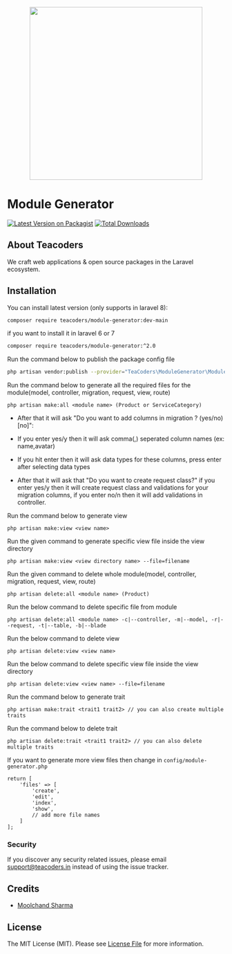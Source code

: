 <p align="center"><a href="https://teacoders.in" target="_blank"><img src="https://teacoders.in/images/logo.png" width="400"></a></p>

# Module Generator

[![Latest Version on Packagist](https://img.shields.io/packagist/v/teacoders/module-generator.svg?style=flat-square)](https://packagist.org/packages/teacoders/module-generator)
[![Total Downloads](https://img.shields.io/packagist/dt/teacoders/module-generator.svg?style=flat-square)](https://packagist.org/packages/teacoders/module-generator)

## About Teacoders

We craft web applications & open source packages in the Laravel ecosystem.

## Installation

You can install latest version (only supports in laravel 8):

```bash
composer require teacoders/module-generator:dev-main
```
if you want to install it in laravel 6 or 7
```bash
composer require teacoders/module-generator:^2.0
```
Run the command below to publish the package config file

```bash
php artisan vendor:publish --provider="TeaCoders\ModuleGenerator\ModuleServiceProvider"
```
Run the command below to generate all the required files for the module(model, controller, migration, request, view, route)

```
php artisan make:all <module name> (Product or ServiceCategory)
```

* After that it will ask  "Do you want to add columns in migration ? (yes/no) [no]":

* If you enter yes/y then it will ask comma(,) seperated column names (ex: name,avatar)

* If you hit enter then it will ask data types for these columns, press enter after selecting data types

* After that it will ask that "Do you want to create request class?" if you enter yes/y then it will create request class and validations for your migration columns, if you enter no/n then it will add validations in controller.

Run the command below to generate view 

```
php artisan make:view <view name>
```
Run the given command to generate specific view file inside the view directory 
```
php artisan make:view <view directory name> --file=filename
```
Run the given command to delete whole module(model, controller, migration, request, view, route)

```
php artisan delete:all <module name> (Product)

```

Run the below command to delete specific file from module

```
php artisan delete:all <module name> -c|--controller, -m|--model, -r|--request, -t|--table, -b|--blade
```

Run the below command to delete view

```
php artisan delete:view <view name>
```
Run the below command to delete specific view file inside the view directory

```
php artisan delete:view <view name> --file=filename
```
Run the command below to generate trait

```
php artisan make:trait <trait1 trait2> // you can also create multiple traits
```
Run the command below to delete trait

```
php artisan delete:trait <trait1 trait2> // you can also delete multiple traits
```

If you want to generate more view files then change in `config/module-generator.php`
```
return [
    'files' => [
        'create',
        'edit',
        'index',
        'show', 
        // add more file names
    ]
];
```

### Security

If you discover any security related issues, please email support@teacoders.in instead of using the issue tracker.

## Credits

- [Moolchand Sharma](https://github.com/TechyMS)

## License

The MIT License (MIT). Please see [License File](LICENSE.md) for more information.
